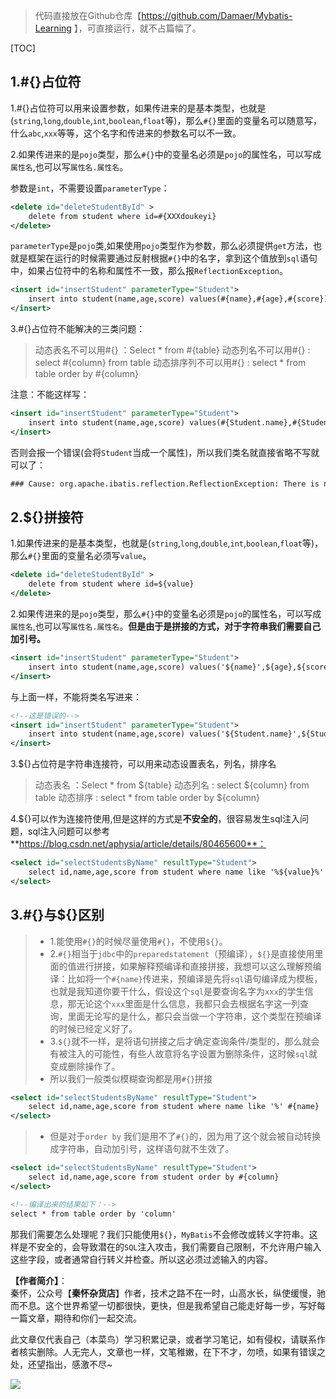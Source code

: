 > 代码直接放在Github仓库【https://github.com/Damaer/Mybatis-Learning 】，可直接运行，就不占篇幅了。

[TOC]
## 1.#{}占位符
1.#{}占位符可以用来设置参数，如果传进来的是基本类型，也就是(`string`,`long`,`double`,`int`,`boolean`,`float`等)，那么`#{}`里面的变量名可以随意写，什么`abc`,`xxx`等等，这个名字和传进来的参数名可以不一致。

2.如果传进来的是`pojo`类型，那么`#{}`中的变量名必须是`pojo`的属性名，可以写成`属性名`,也可以写`属性名.属性名`。

参数是`int`，不需要设置`parameterType`：
``` xml
<delete id="deleteStudentById" >
    delete from student where id=#{XXXdoukeyi}
</delete>
```
`parameterType`是`pojo`类,如果使用`pojo`类型作为参数，那么必须提供`get`方法，也就是框架在运行的时候需要通过反射根据`#{}`中的名字，拿到这个值放到`sql`语句中，如果占位符中的名称和属性不一致，那么报`ReflectionException`。

``` xml
<insert id="insertStudent" parameterType="Student">
	insert into student(name,age,score) values(#{name},#{age},#{score})
</insert>
```

3.#{}占位符不能解决的三类问题：

> 动态表名不可以用#{} ：Select * from #{table}
> 动态列名不可以用#{} : select #{column} from table
> 动态排序列不可以用#{} : select * from table order by #{column}

注意：不能这样写：
``` xml
<insert id="insertStudent" parameterType="Student">
	insert into student(name,age,score) values(#{Student.name},#{Student.age},#{Student.score})
</insert>
```

否则会报一个错误(会将`Student`当成一个属性)，所以我们类名就直接省略不写就可以了：
``` xml
### Cause: org.apache.ibatis.reflection.ReflectionException: There is no getter for property named 'Student' in 'class bean.Student'
```

## 2.${}拼接符
1.如果传进来的是基本类型，也就是(`string`,`long`,`double`,`int`,`boolean`,`float`等)，那么`#{}`里面的变量名必须写`value`。

```xml
<delete id="deleteStudentById" >
    delete from student where id=${value}
</delete>
```

2.如果传进来的是`pojo`类型，那么`#{}`中的变量名必须是`pojo`的属性名，可以写成`属性名`,也可以写`属性名.属性名`。**但是由于是拼接的方式，对于字符串我们需要自己加引号。**


```xml
<insert id="insertStudent" parameterType="Student">
	insert into student(name,age,score) values('${name}',${age},${score})
</insert>
```
与上面一样，不能将类名写进来：

```xml
<!--这是错误的-->
<insert id="insertStudent" parameterType="Student">
	insert into student(name,age,score) values('${Student.name}',${Student.age},${Student.score})
</insert>
```

3.${}占位符是字符串连接符，可以用来动态设置表名，列名，排序名
> 动态表名 ：Select * from ${table}
> 动态列名 : select ${column} from table
> 动态排序 : select * from table order by ${column}


4.${}可以作为连接符使用,但是这样的方式是**不安全的**，很容易发生sql注入问题，sql注入问题可以参考**https://blog.csdn.net/aphysia/article/details/80465600**：
```xml
<select id="selectStudentsByName" resultType="Student">
    select id,name,age,score from student where name like '%${value}%'
</select>
```
## 3.#{}与${}区别

> * 1.能使用`#{}`的时候尽量使用`#{}`，不使用`${}`。
> * 2.`#{}`相当于`jdbc`中的`preparedstatement`（预编译），`${}`是直接使用里面的值进行拼接，如果解释预编译和直接拼接，我想可以这么理解预编译：比如将一个`#{name}`传进来，预编译是先将`sql`语句编译成为模板，也就是我知道你要干什么，假设这个`sql`是要查询名字为`xxx`的学生信息，那无论这个`xxx`里面是什么信息，我都只会去根据名字这一列查询，里面无论写的是什么，都只会当做一个字符串，这个类型在预编译的时候已经定义好了。
> * 3.`${}`就不一样，是将语句拼接之后才确定查询条件/类型的，那么就会有被注入的可能性，有些人故意将名字设置为删除条件，这时候`sql`就变成删除操作了。
> * 所以我们一般类似模糊查询都是用`#{}`拼接
```xml
<select id="selectStudentsByName" resultType="Student">
    select id,name,age,score from student where name like '%' #{name} '%'
</select>
```

> * 但是对于`order by` 我们是用不了`#{}`的，因为用了这个就会被自动转换成字符串，自动加引号，这样语句就不生效了。

```xml
<select id="selectStudentsByName" resultType="Student">
    select id,name,age,score from student order by #{column}
</select>

<!--编译出来的结果如下：-->
select * from table order by 'column'
```
那我们需要怎么处理呢？我们只能使用`${}`，`MyBatis`不会修改或转义字符串。这样是不安全的，会导致潜在的`SQL`注入攻击，我们需要自己限制，不允许用户输入这些字段，或者通常自行转义并检查。所以这必须过滤输入的内容。

**【作者简介】**：  
秦怀，公众号【**秦怀杂货店**】作者，技术之路不在一时，山高水长，纵使缓慢，驰而不息。这个世界希望一切都很快，更快，但是我希望自己能走好每一步，写好每一篇文章，期待和你们一起交流。

此文章仅代表自己（本菜鸟）学习积累记录，或者学习笔记，如有侵权，请联系作者核实删除。人无完人，文章也一样，文笔稚嫩，在下不才，勿喷，如果有错误之处，还望指出，感激不尽~ 


![](https://markdownpicture.oss-cn-qingdao.aliyuncs.com/blog/20201012000828.png)